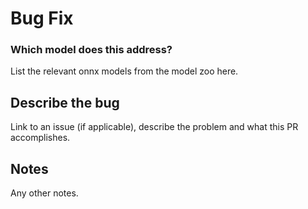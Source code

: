 # Bug Fix

### Which model does this address?
List the relevant onnx models from the model zoo here.

## Describe the bug
Link to an issue (if applicable), describe the problem and what this PR accomplishes.

## Notes
Any other notes.
